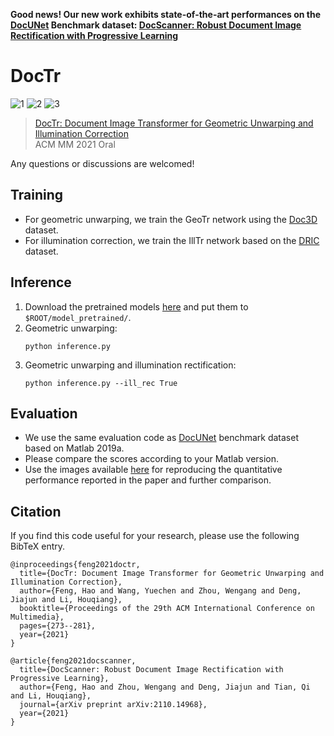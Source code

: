 **Good news! Our new work exhibits state-of-the-art performances on the [DocUNet](https://www3.cs.stonybrook.edu/~cvl/docunet.html) Benchmark dataset: 
[DocScanner: Robust Document Image Rectification with Progressive Learning](https://arxiv.org/pdf/2110.14968.pdf)**

# DocTr

![1](https://user-images.githubusercontent.com/50725551/144743905-2b81e3ab-f2f7-4eee-aa87-f37b740f6998.png)
![2](https://user-images.githubusercontent.com/50725551/144743916-2c0762d0-727f-4d9c-afb2-3161dbaea47a.png)
![3](https://user-images.githubusercontent.com/50725551/144743919-1ff821f1-f2b1-441b-a442-f29e05d08326.png)


> [DocTr: Document Image Transformer for Geometric Unwarping and Illumination Correction](https://arxiv.org/pdf/2110.12942.pdf)  
> ACM MM 2021 Oral

Any questions or discussions are welcomed!


## Training
- For geometric unwarping, we train the GeoTr network using the [Doc3D](https://github.com/fh2019ustc/doc3D-dataset) dataset.
- For illumination correction, we train the IllTr network based on the [DRIC](https://github.com/xiaoyu258/DocProj) dataset.

## Inference 
1. Download the pretrained models [here](https://drive.google.com/drive/folders/1eZRxnRVpf5iy3VJakJNTKWw5Zk9g-F_0?usp=sharing) and put them to `$ROOT/model_pretrained/`.
2. Geometric unwarping:
    ```
    python inference.py
    ```
3. Geometric unwarping and illumination rectification:
    ```
    python inference.py --ill_rec True
    ```

## Evaluation
- We use the same evaluation code as [DocUNet](https://www3.cs.stonybrook.edu/~cvl/docunet.html) benchmark dataset based on Matlab 2019a. 
- Please compare the scores according to your Matlab version.
- Use the images available [here](https://drive.google.com/drive/folders/1kJ34Nk18RVPwYK8mdfcQvU_67whD9tMe?usp=sharing) for reproducing the quantitative performance reported in the paper and further comparison.


## Citation

If you find this code useful for your research, please use the following BibTeX entry.

```
@inproceedings{feng2021doctr,
  title={DocTr: Document Image Transformer for Geometric Unwarping and Illumination Correction},
  author={Feng, Hao and Wang, Yuechen and Zhou, Wengang and Deng, Jiajun and Li, Houqiang},
  booktitle={Proceedings of the 29th ACM International Conference on Multimedia},
  pages={273--281},
  year={2021}
}
```

```
@article{feng2021docscanner,
  title={DocScanner: Robust Document Image Rectification with Progressive Learning},
  author={Feng, Hao and Zhou, Wengang and Deng, Jiajun and Tian, Qi and Li, Houqiang},
  journal={arXiv preprint arXiv:2110.14968},
  year={2021}
}
```
